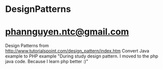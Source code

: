 # DesignPatterns
# phannguyen.ntc@gmail.com

Design Patterns from http://www.tutorialspoint.com/design_pattern/index.htm Convert Java example to PHP example
"During study design pattern. I moved to the php java code. Because I learn php better :)"
